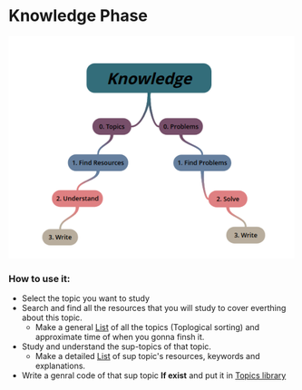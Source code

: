 # Knowledge Phase 

<p align="center">
  <img src="https://github.com/basmaashouur/Competitive-Programming/blob/master/Knowledge-Phase/knowledge.png"></p>

### How to use it:
* Select the topic you want to study
* Search and find all the resources that you will study to cover everthing about this topic.
  * Make a general [List](https://github.com/basmaashouur/Competitive-Programming/blob/master/Knowledge-Phase/list.md) of all the topics (Toplogical sorting) and approximate time of when you gonna finsh it.
* Study and understand the sup-topics of that topic.
  * Make a detailed [List](https://github.com/basmaashouur/Competitive-Programming/blob/master/Knowledge-Phase/Detailed-list/README.md) of sup topic's resources, keywords and explanations.
* Write a genral code of that sup topic  **If exist** and put it in [Topics library](https://github.com/basmaashouur/Competitive-Programming/edit/master/Knowledge-Phase/Topics-library/README.md)
  
